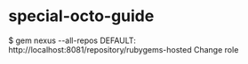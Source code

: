 # special-octo-guide
$ gem nexus --all-repos DEFAULT: http://localhost:8081/repository/rubygems-hosted
Change role

